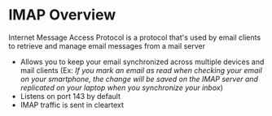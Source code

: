# IMAP Overview

Internet Message Access Protocol is a protocol that's used by email clients to retrieve and manage email messages from a mail server

* Allows you to keep your email synchronized across multiple devices and mail clients (Ex: *If you mark an email as read when checking your email on your smartphone, the change will be saved on the IMAP server and replicated on your laptop when you synchronize your inbox*)
* Listens on port 143 by default
* IMAP traffic is sent in cleartext

